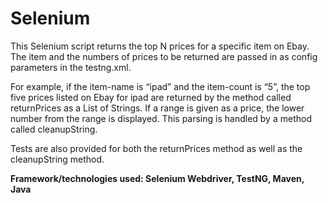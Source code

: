 # Selenium

This Selenium script returns the top N prices for a specific item on Ebay. The item and the numbers of prices to be returned are passed in as config parameters in the testng.xml.

For example, if the item-name is “ipad” and the item-count is “5”, the top five prices listed on Ebay for ipad are returned by the method called returnPrices as a List of Strings. If a range is given as a price, the lower number from the range is displayed. This parsing is handled by a method called cleanupString.

Tests are also provided for both the returnPrices method as well as the cleanupString method.

**Framework/technologies used: Selenium Webdriver, TestNG, Maven, Java**
